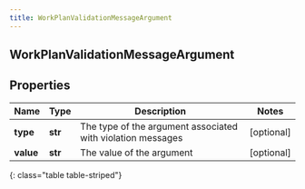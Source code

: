 ```yaml
---
title: WorkPlanValidationMessageArgument
---
```

## WorkPlanValidationMessageArgument

## Properties

|Name | Type | Description | Notes|
|------------ | ------------- | ------------- | -------------|
| **type** | **str** | The type of the argument associated with violation messages | [optional] |
| **value** | **str** | The value of the argument | [optional] |
{: class="table table-striped"}


